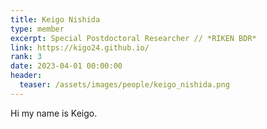 ```yaml
---
title: Keigo Nishida
type: member
excerpt: Special Postdoctoral Researcher // *RIKEN BDR*
link: https://kigo24.github.io/
rank: 3
date: 2023-04-01 00:00:00
header:
  teaser: /assets/images/people/keigo_nishida.png
---
```


Hi my name is Keigo.

